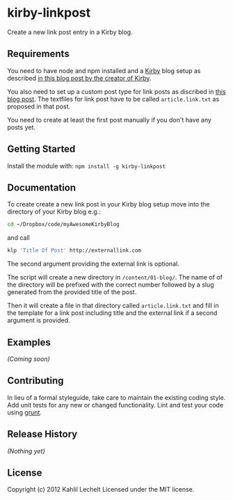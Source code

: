 # kirby-linkpost

Create a new link post entry in a Kirby blog.

## Requirements

You need to have node and npm installed and a [Kirby](http://getkirby.com) blog setup as described [in this blog post by the creator of Kirby](http://getkirby.com/blog/how-to-build-a-blog).

You also need to set up a custom post type for link posts as discribed in [this blog post](http://getkirby.com/blog/custom-post-types). The textfiles for link post have to be called `article.link.txt` as proposed in that post.

You need to create at least the first post manually if you don't have any posts yet.

## Getting Started
Install the module with: `npm install -g kirby-linkpost`

## Documentation

To create create a new link post in your Kirby blog setup move into the directory of your Kirby blog
e.g.:

```bash
cd ~/Dropbox/code/myAwesomeKirbyBlog
```

and call

```bash
klp 'Title Of Post' http://externallink.com
```

The second argument providing the external link is optional.

The script will create a new directory in `/content/01-blog/`. The name of of the directory will be prefixed with the correct number followed by a slug generated from the provided title of the post.

Then it will create a file in that directory called `article.link.txt` and fill in the template for a link post including title and the external link if a second argument is provided.

## Examples
_(Coming soon)_

## Contributing
In lieu of a formal styleguide, take care to maintain the existing coding style. Add unit tests for any new or changed functionality. Lint and test your code using [grunt](https://github.com/gruntjs/grunt).

## Release History
_(Nothing yet)_

## License
Copyright (c) 2012 Kahlil Lechelt
Licensed under the MIT license.
